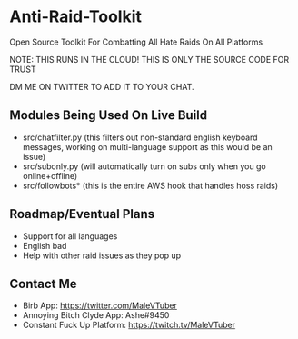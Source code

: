 # Anti-Raid-Toolkit
Open Source Toolkit For Combatting All Hate Raids On All Platforms

NOTE: THIS RUNS IN THE CLOUD! THIS IS ONLY THE SOURCE CODE FOR TRUST

DM ME ON TWITTER TO ADD IT TO YOUR CHAT.

## Modules Being Used On Live Build
- src/chatfilter.py (this filters out non-standard english keyboard messages, working on multi-language support as this would be an issue)
- src/subonly.py (will automatically turn on subs only when you go online+offline)
- src/followbots* (this is the entire AWS hook that handles hoss raids)

## Roadmap/Eventual Plans
- Support for all languages
- English bad
- Help with other raid issues as they pop up

## Contact Me
- Birb App: https://twitter.com/MaleVTuber
- Annoying Bitch Clyde App: Ashe#9450
- Constant Fuck Up Platform: https://twitch.tv/MaleVTuber
